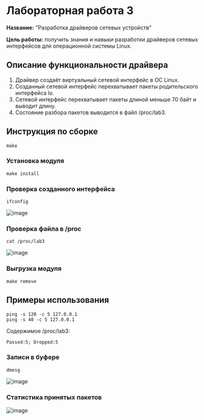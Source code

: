 # Лабораторная работа 3

**Название:** "Разработка драйверов сетевых устройств"

**Цель работы:** получить знания и навыки разработки драйверов сетевых интерфейсов для операционной системы Linux.

## Описание функциональности драйвера

1. Драйвер создаёт виртуальный сетевой интерфейс в ОС Linux.
2. Созданный сетевой интерфейс перехватывает пакеты родительского интерфейса lo.
3. Сетевой интерфейс перехватывает пакеты длиной меньше 70 байт и выводит длину.
4. Состояние разбора пакетов выводится в файл /proc/lab3.

## Инструкция по сборке
```
make
```
### Установка модуля
```
make install
```
### Проверка созданного интерфейса
```
ifconfig
```
![image](https://user-images.githubusercontent.com/56157675/119946648-87900500-bf9f-11eb-8495-536ba22c989b.png)
### Проверка файла в /proc
```
cat /proc/lab3
```
![image](https://user-images.githubusercontent.com/56157675/119946899-c7ef8300-bf9f-11eb-8ddb-c3f12456c550.png)

### Выгрузка модуля
```
make remove
```
## Примеры использования
```
ping -s 120 -c 5 127.0.0.1
ping -s 40 -c 5 127.0.0.1
```
Содержимое /proc/lab3:
```
Passed:5; Dropped:5
```
### Записи в буфере
```
dmesg
```
![image](https://user-images.githubusercontent.com/56157675/119947524-80b5c200-bfa0-11eb-9516-4bb99549201f.png)

### Статистика принятых пакетов
![image](https://user-images.githubusercontent.com/56157675/119947424-6380f380-bfa0-11eb-8a26-95f2c5d266fc.png)


